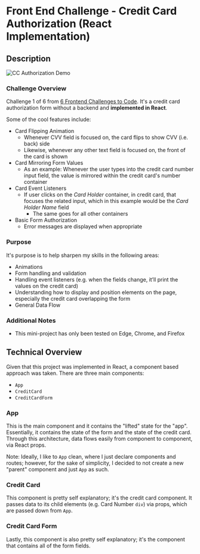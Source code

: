 # Front End Challenge - Credit Card Authorization (React Implementation)

## Description

![CC Authorization Demo](https://github.com/bryg217/frontend-challenge-credit-card-form/blob/master/cc-authorization-form.gif)

### Challenge Overview

Challenge 1 of 6 from [6 Frontend Challenges to Code](https://medium.com/better-programming/here-are-6-frontend-challenges-to-code-9952190c97cc).  It's a credit card authorization form without a
backend and **implemented in React**.

Some of the cool features include:

* Card Flipping Animation
  * Whenever CVV field is focused on, the card flips to show CVV (i.e. back) side
  * Likewise, whenever any other text field is focused on, the front of the card is shown
* Card Mirroring Form Values
  * As an example: Whenever the user types into the credit card number input field, the
    value is mirrored within the credit card's number container
* Card Event Listeners
  * If user clicks on the _Card Holder_ container, in credit card, that focuses the related
    input, which in this example would be the _Card Holder Name_ field
      * The same goes for all other containers
* Basic Form Authorization
  * Error messages are displayed when appropriate

### Purpose

It's purpose is to help sharpen my skills in the following areas:

* Animations
* Form handling and validation
* Handling event listeners (e.g. when the fields change, it’ll print the values on the credit card)
* Understanding how to display and position elements on the page, especially the credit card overlapping 
  the form
* General Data Flow

### Additional Notes

* This mini-project has only been tested on Edge, Chrome, and Firefox

## Technical Overview

Given that this project was implemented in React, a component based approach was taken.  There are
three main components:

* `App`
* `CreditCard`
* `CreditCardForm`

### App

This is the main component and it contains the "lifted" state for the "app".  Essentially, it contains
the state of the form and the state of the credit card.  Through this architecture, data flows easily
from component to component, via React props.

Note: Ideally, I like to `App` clean, where I just declare components and routes; however, for the sake of 
simplicity, I decided to not create a new "parent" component and just `App` as such.

### Credit Card

This component is pretty self explanatory; it's the credit card component.  It passes data to its child
elements (e.g. Card Number `div`) via props, which are passed down from `App`.

### Credit Card Form

Lastly, this component is also pretty self explanatory; it's the component that contains all of the
form fields.